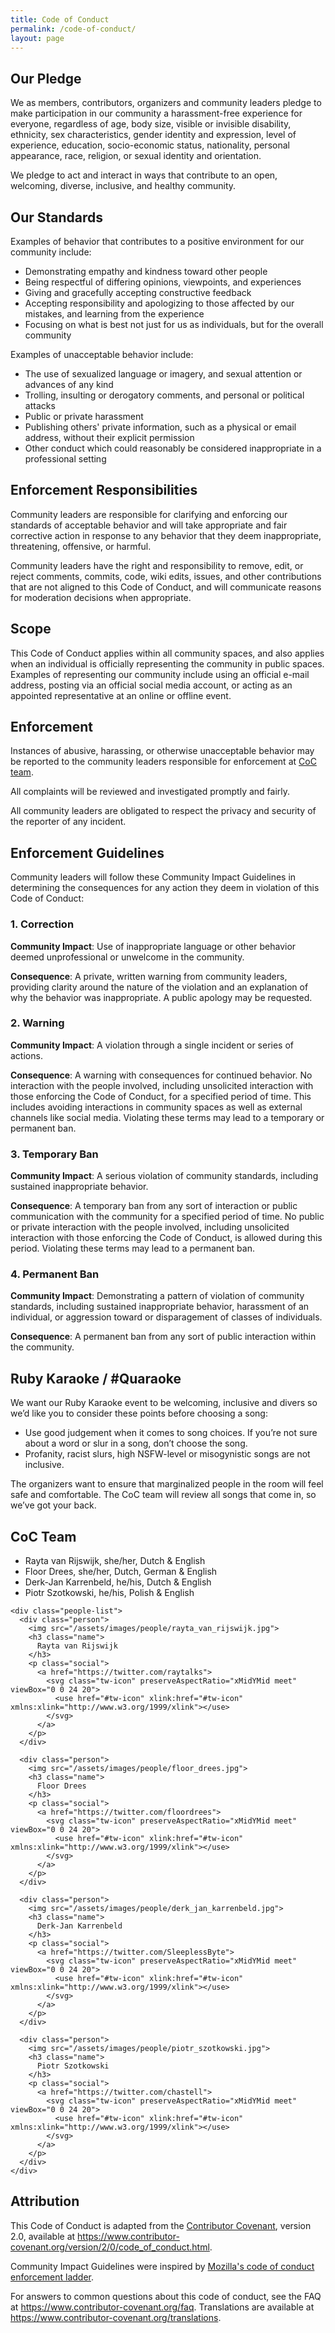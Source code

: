 ```yaml
---
title: Code of Conduct
permalink: /code-of-conduct/
layout: page
---
```


## Our Pledge

We as members, contributors, organizers and community leaders pledge to make participation in our
community a harassment-free experience for everyone, regardless of age, body
size, visible or invisible disability, ethnicity, sex characteristics, gender
identity and expression, level of experience, education, socio-economic status,
nationality, personal appearance, race, religion, or sexual identity
and orientation.

We pledge to act and interact in ways that contribute to an open, welcoming,
diverse, inclusive, and healthy community.

## Our Standards

Examples of behavior that contributes to a positive environment for our
community include:

* Demonstrating empathy and kindness toward other people
* Being respectful of differing opinions, viewpoints, and experiences
* Giving and gracefully accepting constructive feedback
* Accepting responsibility and apologizing to those affected by our mistakes,
  and learning from the experience
* Focusing on what is best not just for us as individuals, but for the
  overall community

Examples of unacceptable behavior include:

* The use of sexualized language or imagery, and sexual attention or
  advances of any kind
* Trolling, insulting or derogatory comments, and personal or political attacks
* Public or private harassment
* Publishing others' private information, such as a physical or email
  address, without their explicit permission
* Other conduct which could reasonably be considered inappropriate in a
  professional setting

## Enforcement Responsibilities

Community leaders are responsible for clarifying and enforcing our standards of
acceptable behavior and will take appropriate and fair corrective action in
response to any behavior that they deem inappropriate, threatening, offensive,
or harmful.

Community leaders have the right and responsibility to remove, edit, or reject
comments, commits, code, wiki edits, issues, and other contributions that are
not aligned to this Code of Conduct, and will communicate reasons for moderation
decisions when appropriate.

## Scope

This Code of Conduct applies within all community spaces, and also applies when
an individual is officially representing the community in public spaces.
Examples of representing our community include using an official e-mail address,
posting via an official social media account, or acting as an appointed
representative at an online or offline event.

## Enforcement

Instances of abusive, harassing, or otherwise unacceptable behavior may be
reported to the community leaders responsible for enforcement at
<a href="mailto:amsrborgs@rubynl.org">CoC team</a>.

All complaints will be reviewed and investigated promptly and fairly.

All community leaders are obligated to respect the privacy and security of the
reporter of any incident.

## Enforcement Guidelines

Community leaders will follow these Community Impact Guidelines in determining
the consequences for any action they deem in violation of this Code of Conduct:

### 1. Correction

**Community Impact**: Use of inappropriate language or other behavior deemed
unprofessional or unwelcome in the community.

**Consequence**: A private, written warning from community leaders, providing
clarity around the nature of the violation and an explanation of why the
behavior was inappropriate. A public apology may be requested.

### 2. Warning

**Community Impact**: A violation through a single incident or series
of actions.

**Consequence**: A warning with consequences for continued behavior. No
interaction with the people involved, including unsolicited interaction with
those enforcing the Code of Conduct, for a specified period of time. This
includes avoiding interactions in community spaces as well as external channels
like social media. Violating these terms may lead to a temporary or
permanent ban.

### 3. Temporary Ban

**Community Impact**: A serious violation of community standards, including
sustained inappropriate behavior.

**Consequence**: A temporary ban from any sort of interaction or public
communication with the community for a specified period of time. No public or
private interaction with the people involved, including unsolicited interaction
with those enforcing the Code of Conduct, is allowed during this period.
Violating these terms may lead to a permanent ban.

### 4. Permanent Ban

**Community Impact**: Demonstrating a pattern of violation of community
standards, including sustained inappropriate behavior,  harassment of an
individual, or aggression toward or disparagement of classes of individuals.

**Consequence**: A permanent ban from any sort of public interaction within
the community.

## Ruby Karaoke / #Quaraoke
We want our Ruby Karaoke event to be welcoming, inclusive and divers so we’d like you to consider these points before choosing a song:

* Use good judgement when it comes to song choices. If you’re not sure about a word or slur in a song, don’t choose the song.
* Profanity, racist slurs, high NSFW-level or misogynistic songs are not inclusive.

The organizers want to ensure that marginalized people in the room will feel safe and comfortable. The CoC team will review all songs that come in, so we’ve got your back.

## CoC Team 
* Rayta van Rijswijk, she/her, Dutch & English
* Floor Drees, she/her, Dutch, German & English
* Derk-Jan Karrenbeld, he/his, Dutch & English
* Piotr Szotkowski, he/his, Polish & English

<section class="section section-dark" id="team">
  <div class="container">

    <div class="people-list">
      <div class="person">
        <img src="/assets/images/people/rayta_van_rijswijk.jpg">
        <h3 class="name">
          Rayta van Rijswijk
        </h3>
        <p class="social">
          <a href="https://twitter.com/raytalks">
            <svg class="tw-icon" preserveAspectRatio="xMidYMid meet" viewBox="0 0 24 20">
              <use href="#tw-icon" xlink:href="#tw-icon" xmlns:xlink="http://www.w3.org/1999/xlink"></use>
            </svg>
          </a>
        </p>
      </div>

      <div class="person">
        <img src="/assets/images/people/floor_drees.jpg">
        <h3 class="name">
          Floor Drees
        </h3>
        <p class="social">
          <a href="https://twitter.com/floordrees">
            <svg class="tw-icon" preserveAspectRatio="xMidYMid meet" viewBox="0 0 24 20">
              <use href="#tw-icon" xlink:href="#tw-icon" xmlns:xlink="http://www.w3.org/1999/xlink"></use>
            </svg>
          </a>
        </p>
      </div>

      <div class="person">
        <img src="/assets/images/people/derk_jan_karrenbeld.jpg">
        <h3 class="name">
          Derk-Jan Karrenbeld
        </h3>
        <p class="social">
          <a href="https://twitter.com/SleeplessByte">
            <svg class="tw-icon" preserveAspectRatio="xMidYMid meet" viewBox="0 0 24 20">
              <use href="#tw-icon" xlink:href="#tw-icon" xmlns:xlink="http://www.w3.org/1999/xlink"></use>
            </svg>
          </a>
        </p>
      </div>

      <div class="person">
        <img src="/assets/images/people/piotr_szotkowski.jpg">
        <h3 class="name">
          Piotr Szotkowski
        </h3>
        <p class="social">
          <a href="https://twitter.com/chastell">
            <svg class="tw-icon" preserveAspectRatio="xMidYMid meet" viewBox="0 0 24 20">
              <use href="#tw-icon" xlink:href="#tw-icon" xmlns:xlink="http://www.w3.org/1999/xlink"></use>
            </svg>
          </a>
        </p>
      </div>
    </div>
  </div>
</section>

## Attribution

This Code of Conduct is adapted from the [Contributor Covenant][homepage],
version 2.0, available at
https://www.contributor-covenant.org/version/2/0/code_of_conduct.html.

Community Impact Guidelines were inspired by [Mozilla's code of conduct
enforcement ladder](https://github.com/mozilla/diversity).

[homepage]: https://www.contributor-covenant.org

For answers to common questions about this code of conduct, see the FAQ at
https://www.contributor-covenant.org/faq. Translations are available at
https://www.contributor-covenant.org/translations.

